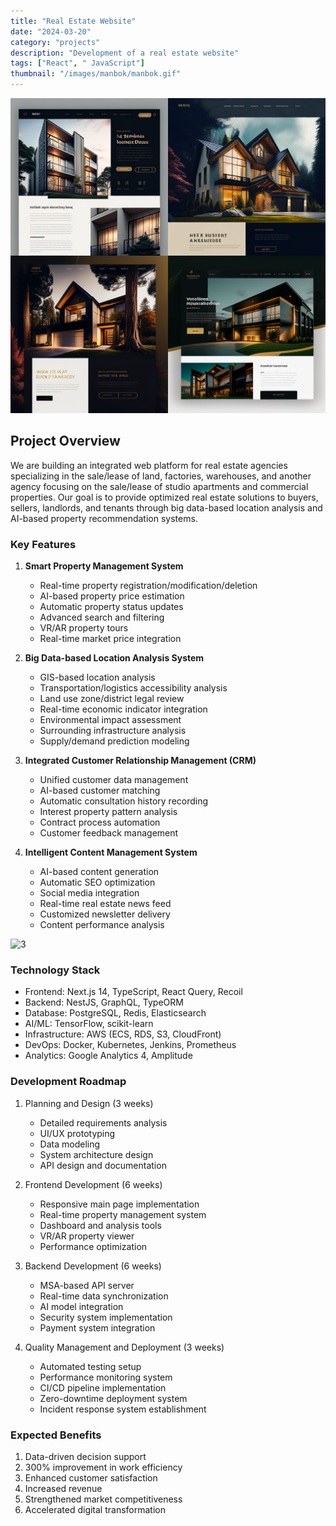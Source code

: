 ```yaml
---
title: "Real Estate Website"
date: "2024-03-20"
category: "projects"
description: "Development of a real estate website"
tags: ["React", " JavaScript"]
thumbnail: "/images/manbok/manbok.gif"
---
```


![2](/images/manbok/manbok.png)

## Project Overview

We are building an integrated web platform for real estate agencies specializing in the sale/lease of land, factories, warehouses, and another agency focusing on the sale/lease of studio apartments and commercial properties. Our goal is to provide optimized real estate solutions to buyers, sellers, landlords, and tenants through big data-based location analysis and AI-based property recommendation systems.

### Key Features

1. **Smart Property Management System**

   - Real-time property registration/modification/deletion
   - AI-based property price estimation
   - Automatic property status updates
   - Advanced search and filtering
   - VR/AR property tours
   - Real-time market price integration

2. **Big Data-based Location Analysis System**

   - GIS-based location analysis
   - Transportation/logistics accessibility analysis
   - Land use zone/district legal review
   - Real-time economic indicator integration
   - Environmental impact assessment
   - Surrounding infrastructure analysis
   - Supply/demand prediction modeling

3. **Integrated Customer Relationship Management (CRM)**

   - Unified customer data management
   - AI-based customer matching
   - Automatic consultation history recording
   - Interest property pattern analysis
   - Contract process automation
   - Customer feedback management

4. **Intelligent Content Management System**
   - AI-based content generation
   - Automatic SEO optimization
   - Social media integration
   - Real-time real estate news feed
   - Customized newsletter delivery
   - Content performance analysis

![3](/images/manbok/manbok.gif)

### Technology Stack

- Frontend: Next.js 14, TypeScript, React Query, Recoil
- Backend: NestJS, GraphQL, TypeORM
- Database: PostgreSQL, Redis, Elasticsearch
- AI/ML: TensorFlow, scikit-learn
- Infrastructure: AWS (ECS, RDS, S3, CloudFront)
- DevOps: Docker, Kubernetes, Jenkins, Prometheus
- Analytics: Google Analytics 4, Amplitude

### Development Roadmap

1. Planning and Design (3 weeks)

   - Detailed requirements analysis
   - UI/UX prototyping
   - Data modeling
   - System architecture design
   - API design and documentation

2. Frontend Development (6 weeks)

   - Responsive main page implementation
   - Real-time property management system
   - Dashboard and analysis tools
   - VR/AR property viewer
   - Performance optimization

3. Backend Development (6 weeks)

   - MSA-based API server
   - Real-time data synchronization
   - AI model integration
   - Security system implementation
   - Payment system integration

4. Quality Management and Deployment (3 weeks)
   - Automated testing setup
   - Performance monitoring system
   - CI/CD pipeline implementation
   - Zero-downtime deployment system
   - Incident response system establishment

### Expected Benefits

1. Data-driven decision support
2. 300% improvement in work efficiency
3. Enhanced customer satisfaction
4. Increased revenue
5. Strengthened market competitiveness
6. Accelerated digital transformation

